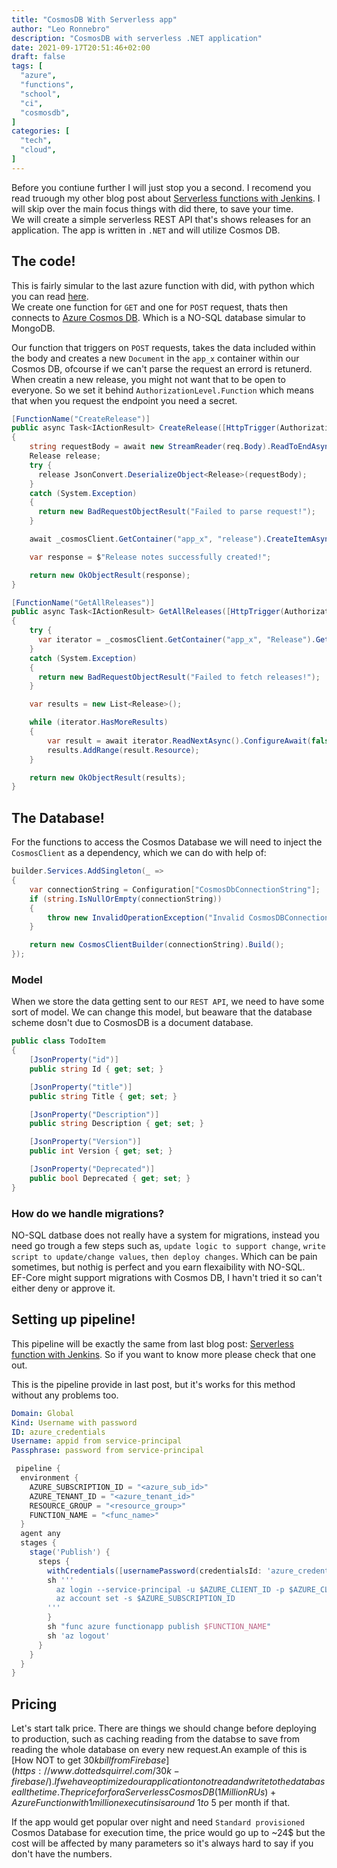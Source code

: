 ```yaml
---
title: "CosmosDB With Serverless app"
author: "Leo Ronnebro"
description: "CosmosDB with serverless .NET application"
date: 2021-09-17T20:51:46+02:00
draft: false
tags: [
  "azure",
  "functions",
  "school",
  "ci",
  "cosmosdb",
]
categories: [
  "tech",
  "cloud",
]
---
```


Before you contiune further I will just stop you a second. I recomend you read truough my other blog post about [Serverless functions with Jenkins](https://blog.letnh.com/serverless-functions-with-jenkins/). I will skip over the main focus things with did there, to save your time.  
We will create a simple serverless REST API that's shows releases for an application. The app is written in `.NET` and will utilize Cosmos DB.

## The code!

This is fairly simular to the last azure function with did, with python which you can read [here](https://blog.letnh.com/serverless-functions-with-jenkins/).  
We create one function for `GET` and one for `POST` request, thats then connects to [Azure Cosmos DB](https://docs.microsoft.com/en-us/azure/cosmos-db/introduction). Which is a NO-SQL database simular to MongoDB.  

Our function that triggers on `POST` requests, takes the data included within the body and creates a new `Document` in the `app_x` container within our Cosmos DB, ofcourse if we can't parse the request an errord is retunerd.  
When creatin a new release, you might not want that to be open to everyone. So we set it behind `AuthorizationLevel.Function` which means that when you request the endpoint you need a secret.
```cs
[FunctionName("CreateRelease")]
public async Task<IActionResult> CreateRelease([HttpTrigger(AuthorizationLevel.Function, "post", Route = "release")] HttpRequest req)
{
    string requestBody = await new StreamReader(req.Body).ReadToEndAsync().ConfigureAwait(false);
    Release release;
    try {
      release JsonConvert.DeserializeObject<Release>(requestBody);
    } 
    catch (System.Exception)
    {
      return new BadRequestObjectResult("Failed to parse request!");
    }

    await _cosmosClient.GetContainer("app_x", "release").CreateItemAsync(release);

    var response = $"Release notes successfully created!";

    return new OkObjectResult(response);
}
```

```cs
[FunctionName("GetAllReleases")]
public async Task<IActionResult> GetAllReleases([HttpTrigger(AuthorizationLevel.Anonymous, "get", Route = "release")] HttpRequest req)
{
    try {
      var iterator = _cosmosClient.GetContainer("app_x", "Release").GetItemQueryIterator<Release>(new QueryDefinition("SELECT * FROM release"));
    } 
    catch (System.Exception)
    {
      return new BadRequestObjectResult("Failed to fetch releases!");
    }

    var results = new List<Release>();

    while (iterator.HasMoreResults)
    {
        var result = await iterator.ReadNextAsync().ConfigureAwait(false);
        results.AddRange(result.Resource);
    }

    return new OkObjectResult(results);
}
```

## The Database!
For the functions to access the Cosmos Database we will need to inject the `CosmosClient` as a dependency, which we can do with help of:

```cs
builder.Services.AddSingleton(_ =>
{
    var connectionString = Configuration["CosmosDbConnectionString"];
    if (string.IsNullOrEmpty(connectionString))
    {
        throw new InvalidOperationException("Invalid CosmosDBConnectionURL");
    }

    return new CosmosClientBuilder(connectionString).Build();
});
```

### Model
When we store the data getting sent to our `REST API`, we need to have some sort of model. We can change this model, but beaware that the database scheme dosn't due to CosmosDB is a document database.

```cs
public class TodoItem
{
    [JsonProperty("id")]
    public string Id { get; set; }

    [JsonProperty("title")]
    public string Title { get; set; }

    [JsonProperty("Description")]
    public string Description { get; set; }

    [JsonProperty("Version")]
    public int Version { get; set; }

    [JsonProperty("Deprecated")]
    public bool Deprecated { get; set; }
}
`````

### How do we handle migrations?
NO-SQL datbase does not really have a system for migrations, instead you need go trough a few steps such as, `update logic to support change`, `write script to update/change values`, `then deploy changes`. Which can be pain sometimes, but nothig is perfect and you earn flexaibility with NO-SQL.  
EF-Core might support migrations with Cosmos DB, I havn't tried it so can't either deny or approve it.

## Setting up pipeline!
This pipeline will be exactly the same from last blog post: [Serverless function with Jenkins](https://blog.letnh.com/serverless-functions-with-jenkins/). So if you want to know more please check that one out.

This is the pipeline provide in last post, but it's works for this method without any problems too.
```yml
Domain: Global
Kind: Username with password
ID: azure_credentials
Username: appid from service-principal
Passphrase: password from service-principal
```

```groovy
 pipeline {
  environment {
    AZURE_SUBSCRIPTION_ID = "<azure_sub_id>"
    AZURE_TENANT_ID = "<azure_tenant_id>"
    RESOURCE_GROUP = "<resource_group>"
    FUNCTION_NAME = "<func_name>"
  }
  agent any
  stages {
    stage('Publish') {
      steps {
        withCredentials([usernamePassword(credentialsId: 'azure_credentials', passwordVariable: 'AZURE_CLIENT_SECRET', usernameVariable: 'AZURE_CLIENT_ID')]) {
        sh '''
          az login --service-principal -u $AZURE_CLIENT_ID -p $AZURE_CLIENT_SECRET -t $AZURE_TENANT_ID
          az account set -s $AZURE_SUBSCRIPTION_ID
        '''
        }
        sh "func azure functionapp publish $FUNCTION_NAME"
        sh 'az logout'
      }
    }
  }
}
```

## Pricing
Let's start talk price. There are things we should change before deploying to production, such as caching reading from the databse to save from reading the whole database on every new request.An example of this is [How NOT to get $30k bill from Firebase](https://www.dottedsquirrel.com/30k-firebase/). If we have optimized our application to not read and write tot he database all the time. The price for for a Serverless Cosmos DB (1 Million RUs) + Azure Function with 1 million executins is around ~1 to ~5$ per month if that.   

If the app would get popular over night and need `Standard provisioned` Cosmos Database for execution time, the price would go up to ~24$ but the cost will be affected by many parameters so it's always hard to say if you don't have the numbers.


